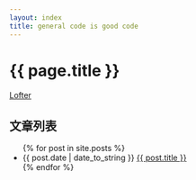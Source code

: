 ```yaml
---
layout: index
title: general code is good code
---
```

# {{ page.title }}
[Lofter](http://mrhopehub.lofter.com/)
## 文章列表

<ul>
    {% for post in site.posts %}
      <li>{{ post.date | date_to_string }} <a href="{{ post.url }}">{{ post.title }}</a></li>
    {% endfor %}
</ul>
